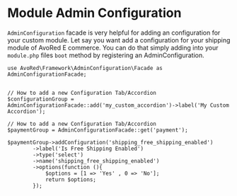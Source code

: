 

# Module Admin Configuration

`AdminConfiguration` facade is very helpful for adding an configuration for your custom module. 
Let say you want add a configuration for your shipping module of AvoRed E commerce. You can do that simply adding into your `module.php` files `boot` method by registering an AdminConfiguration. 

    use AvoRed\Framework\AdminConfiguration\Facade as AdminConfigurationFacade;
    
    
    // How to add a new Configuration Tab/Accordion
    $configurationGroup = AdminConfigurationFacade::add('my_custom_accordion')->label('My Custom Accordion');
    
    // How to add a new Configuration Tab/Accordion
    $paymentGroup = AdminConfigurationFacade::get('payment');
        
    $paymentGroup->addConfiguration('shipping_free_shipping_enabled')
            ->label('Is Free Shipping Enabled')
            ->type('select')
            ->name('shipping_free_shipping_enabled')
            ->options(function (){
                $options = [1 => 'Yes' , 0 => 'No'];
                return $options;
            });
